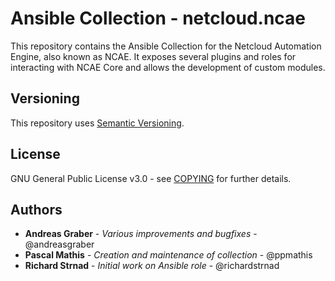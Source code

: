 # Ansible Collection - netcloud.ncae

This repository contains the Ansible Collection for the Netcloud Automation
Engine, also known as NCAE. It exposes several plugins and roles for interacting
with NCAE Core and allows the development of custom modules.

## Versioning
This repository uses [Semantic Versioning](https://semver.org/).

## License
GNU General Public License v3.0 - see [COPYING](COPYING) for further details.

## Authors
- **Andreas Graber** - _Various improvements and bugfixes_ - @andreasgraber
- **Pascal Mathis** - _Creation and maintenance of collection_ - @ppmathis
- **Richard Strnad** - _Initial work on Ansible role_ - @richardstrnad
